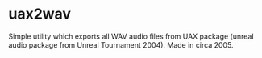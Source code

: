 # uax2wav

Simple utility which exports all WAV audio files from UAX package (unreal audio package from Unreal Tournament 2004). Made in circa 2005.
